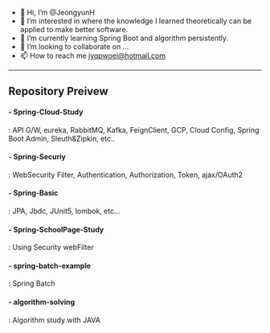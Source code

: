 - 👋 Hi, I’m @JeongyunH
- 👀 I’m interested in where the knowledge I learned theoretically can be applied to make better software.
- 🌱 I’m currently learning Spring Boot and algorithm persistently.
- 💞️ I’m looking to collaborate on ...
- 📫 How to reach me jyqpwoei@hotmail.com


------------------
## Repository Preivew
#### - Spring-Cloud-Study
: API G/W, eureka, RabbitMQ, Kafka, FeignClient, GCP, Cloud Config, Spring Boot Admin, Sleuth&Zipkin, etc..
#### - Spring-Securiy
: WebSecurity Filter, Authentication, Authorization, Token, ajax/OAuth2
#### - Spring-Basic
: JPA, Jbdc, JUnit5, lombok, etc...
#### - Spring-SchoolPage-Study
: Using Security webFilter
#### - spring-batch-example
: Spring Batch
#### - algorithm-solving
: Algorithm study with JAVA

<!---
JeongyunH/JeongyunH is a ✨ special ✨ repository because its `README.md` (this file) appears on your GitHub profile.
You can click the Preview link to take a look at your changes.
--->
